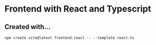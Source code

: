 # Frontend with React and Typescript

## Created with...

```shell
npm create vite@latest frontend-react -- --template react-ts
```
